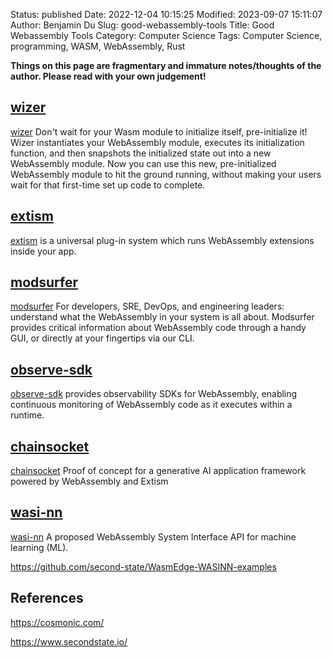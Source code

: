Status: published
Date: 2022-12-04 10:15:25
Modified: 2023-09-07 15:11:07
Author: Benjamin Du
Slug: good-webassembly-tools
Title: Good Webassembly Tools
Category: Computer Science
Tags: Computer Science, programming, WASM, WebAssembly, Rust

**Things on this page are fragmentary and immature notes/thoughts of the author. Please read with your own judgement!**

## [wizer](https://github.com/bytecodealliance/wizer)
[wizer](https://github.com/bytecodealliance/wizer)
Don't wait for your Wasm module to initialize itself, pre-initialize it! Wizer instantiates your WebAssembly module, executes its initialization function, and then snapshots the initialized state out into a new WebAssembly module. Now you can use this new, pre-initialized WebAssembly module to hit the ground running, without making your users wait for that first-time set up code to complete.

## [extism](https://github.com/extism/extism)
[extism](https://github.com/extism/extism)
is a universal plug-in system 
which runs WebAssembly extensions inside your app.

## [modsurfer](https://github.com/dylibso/modsurfer)
[modsurfer](https://github.com/dylibso/modsurfer)
For developers, SRE, DevOps, and engineering leaders: understand what the WebAssembly in your system is all about. 
Modsurfer provides critical information about WebAssembly code through a handy GUI, or directly at your fingertips via our CLI.

## [observe-sdk](https://github.com/dylibso/observe-sdk)
[observe-sdk](https://github.com/dylibso/observe-sdk)
provides observability SDKs for WebAssembly, enabling continuous monitoring of WebAssembly code as it executes within a runtime.

## [chainsocket](https://github.com/dylibso/chainsocket)
[chainsocket](https://github.com/dylibso/chainsocket)
Proof of concept for a generative AI application framework powered by WebAssembly and Extism

## [wasi-nn](https://github.com/WebAssembly/wasi-nn)
[wasi-nn](https://github.com/WebAssembly/wasi-nn)
A proposed WebAssembly System Interface API for machine learning (ML).

https://github.com/second-state/WasmEdge-WASINN-examples

## References

https://cosmonic.com/

https://www.secondstate.io/